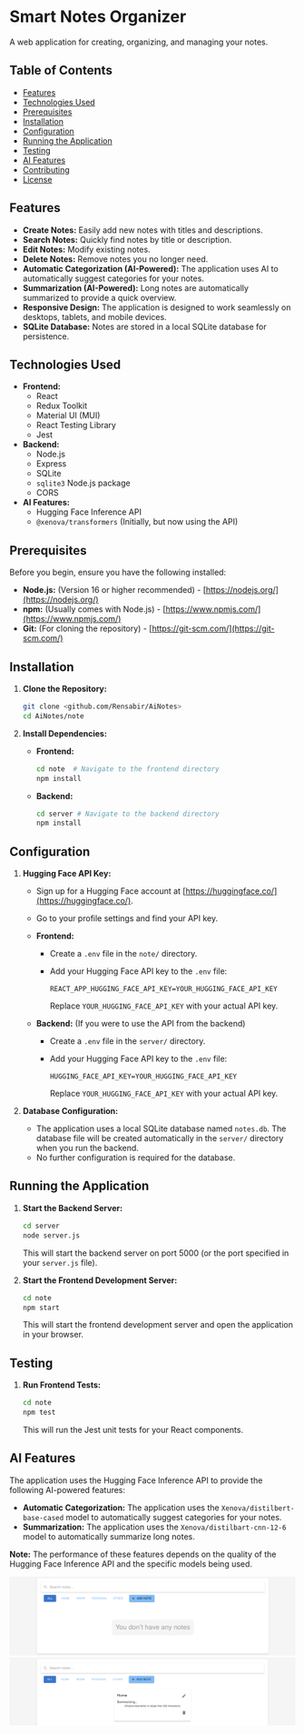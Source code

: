 # Smart Notes Organizer

A web application for creating, organizing, and managing your notes.

## Table of Contents

- [Features](#features)
- [Technologies Used](#technologies-used)
- [Prerequisites](#prerequisites)
- [Installation](#installation)
- [Configuration](#configuration)
- [Running the Application](#running-the-application)
- [Testing](#testing)
- [AI Features](#ai-features)
- [Contributing](#contributing)
- [License](#license)

## Features

- **Create Notes:** Easily add new notes with titles and descriptions.
- **Search Notes:** Quickly find notes by title or description.
- **Edit Notes:** Modify existing notes.
- **Delete Notes:** Remove notes you no longer need.
- **Automatic Categorization (AI-Powered):** The application uses AI to automatically suggest categories for your notes.
- **Summarization (AI-Powered):** Long notes are automatically summarized to provide a quick overview.
- **Responsive Design:** The application is designed to work seamlessly on desktops, tablets, and mobile devices.
- **SQLite Database:** Notes are stored in a local SQLite database for persistence.

## Technologies Used

- **Frontend:**
  - React
  - Redux Toolkit
  - Material UI (MUI)
  - React Testing Library
  - Jest
- **Backend:**
  - Node.js
  - Express
  - SQLite
  - `sqlite3` Node.js package
  - CORS
- **AI Features:**
  - Hugging Face Inference API
  - `@xenova/transformers` (Initially, but now using the API)

## Prerequisites

Before you begin, ensure you have the following installed:

- **Node.js:** (Version 16 or higher recommended) - [https://nodejs.org/](https://nodejs.org/)
- **npm:** (Usually comes with Node.js) - [https://www.npmjs.com/](https://www.npmjs.com/)
- **Git:** (For cloning the repository) - [https://git-scm.com/](https://git-scm.com/)

## Installation

1.  **Clone the Repository:**

    ```bash
    git clone <github.com/Rensabir/AiNotes>
    cd AiNotes/note
    ```
    
2.  **Install Dependencies:**

    - **Frontend:**

      ```bash
      cd note  # Navigate to the frontend directory
      npm install
      ```

    - **Backend:**

      ```bash
      cd server # Navigate to the backend directory
      npm install
      ```

## Configuration

1.  **Hugging Face API Key:**

    - Sign up for a Hugging Face account at [https://huggingface.co/](https://huggingface.co/).
    - Go to your profile settings and find your API key.
    - **Frontend:**

      - Create a `.env` file in the `note/` directory.
      - Add your Hugging Face API key to the `.env` file:

        ```
        REACT_APP_HUGGING_FACE_API_KEY=YOUR_HUGGING_FACE_API_KEY
        ```

        Replace `YOUR_HUGGING_FACE_API_KEY` with your actual API key.

    - **Backend:** (If you were to use the API from the backend)

      - Create a `.env` file in the `server/` directory.
      - Add your Hugging Face API key to the `.env` file:

        ```
        HUGGING_FACE_API_KEY=YOUR_HUGGING_FACE_API_KEY
        ```

        Replace `YOUR_HUGGING_FACE_API_KEY` with your actual API key.

2.  **Database Configuration:**

    - The application uses a local SQLite database named `notes.db`. The database file will be created automatically in the `server/` directory when you run the backend.
    - No further configuration is required for the database.

## Running the Application

1.  **Start the Backend Server:**

    ```bash
    cd server
    node server.js
    ```

    This will start the backend server on port 5000 (or the port specified in your `server.js` file).

2.  **Start the Frontend Development Server:**

    ```bash
    cd note
    npm start
    ```

    This will start the frontend development server and open the application in your browser.

## Testing

1.  **Run Frontend Tests:**

    ```bash
    cd note
    npm test
    ```

    This will run the Jest unit tests for your React components.

## AI Features

The application uses the Hugging Face Inference API to provide the following AI-powered features:

- **Automatic Categorization:** The application uses the `Xenova/distilbert-base-cased` model to automatically suggest categories for your notes.
- **Summarization:** The application uses the `Xenova/distilbart-cnn-12-6` model to automatically summarize long notes.

**Note:** The performance of these features depends on the quality of the Hugging Face Inference API and the specific models being used.



![Smart Notes Organizer Screenshot](assets/Screenshot1.png)
![Smart Notes Organizer Screenshot](assets/Screenshot2.png)
